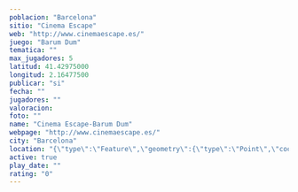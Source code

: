 ```yaml
---
poblacion: "Barcelona"
sitio: "Cinema Escape"
web: "http://www.cinemaescape.es/"
juego: "Barum Dum"
tematica: ""
max_jugadores: 5
latitud: 41.42975000
longitud: 2.16477500
publicar: "si"
fecha: ""
jugadores: ""
valoracion: 
foto: ""
name: "Cinema Escape-Barum Dum"
webpage: "http://www.cinemaescape.es/"
city: "Barcelona"
location: "{\"type\":\"Feature\",\"geometry\":{\"type\":\"Point\",\"coordinates\":[2.164775,41.42975]}}"
active: true
play_date: ""
rating: "0"
---
```

